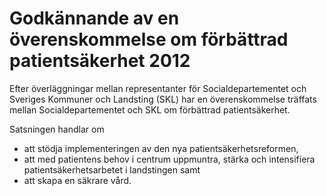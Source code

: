 # Godkännande av en överenskommelse om förbättrad patientsäkerhet 2012

Efter överläggningar mellan representanter för Socialdepartementet och Sveriges Kommuner och Landsting (SKL) har en överenskommelse träffats mellan Socialdepartementet och SKL om förbättrad patientsäkerhet.

Satsningen handlar om

* att stödja implementeringen av den nya patientsäkerhetsreformen,
* att med patientens behov i centrum uppmuntra, stärka och intensifiera patientsäkerhetsarbetet i landstingen samt
* att skapa en säkrare vård.
